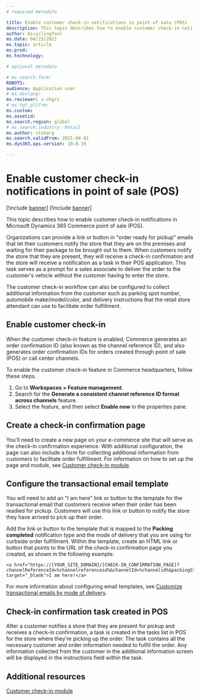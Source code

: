```yaml
---
# required metadata

title: Enable customer check-in notifications in point of sale (POS)
description: This topic describes how to enable customer check-in notifications in Microsoft Dynamics 365 Commerce point of sale (POS).
author: bicyclingfool
ms.date: 04/23/2021
ms.topic: article
ms.prod: 
ms.technology: 

# optional metadata

# ms.search.form: 
ROBOTS: 
audience: Application user
# ms.devlang: 
ms.reviewer: v-chgri
# ms.tgt_pltfrm: 
ms.custom: 
ms.assetid: 
ms.search.region: global
# ms.search.industry: Retail
ms.author: stuharg
ms.search.validFrom: 2021-04-01
ms.dyn365.ops.version: 10.0.19

---
```


# Enable customer check-in notifications in point of sale (POS)

[!include [banner](includes/banner.md)]
[!include [banner](includes/preview-banner.md)]

This topic describes how to enable customer check-in notifications in Microsoft Dynamics 365 Commerce point of sale (POS).

Organizations can provide a link or button in "order ready for pickup" emails that let their customers notify the store that they are on the premises and waiting for their package to be brought out to them. When customers notify the store that they are present, they will receive a check-in confirmation and the store will receive a notification as a task in their POS application. This task serves as a prompt for a sales associate to deliver the order to the customer's vehicle without the customer having to enter the store.

The customer check-in workflow can also be configured to collect additional information from the customer such as parking spot number, automobile make/model/color, and delivery instructions that the retail store attendant can use to facilitate order fulfillment.

## Enable customer check-in

When the customer check-in feature is enabled, Commerce generates an order confirmation ID (also known as the channel reference ID), and also generates order confirmation IDs for orders created through point of sale (POS) or call center channels. 

To enable the customer check-in feature in Commerce headquarters, follow these steps.

1. Go to **Workspaces \> Feature management**.
2. Search for the **Generate a consistent channel reference ID format across channels** feature. 
3. Select the feature, and then select **Enable now** in the properties pane. 

## Create a check-in confirmation page

You'll need to create a new page on your e-commerce site that will serve as the check-in confirmation experience. With additional configuration, the page can also include a form for collecting additional information from customers to facilitate order fulfillment. For information on how to set up the page and module, see [Customer check-in module](check-in-pickup-module.md).

## Configure the transactional email template

You will need to add an "I am here" link or button to the template for the transactional email that customers receive when their order has been readied for pickup. Customers will use this link or button to notify the store they have arrived to pick up their order. 

Add the link or button to the template that is mapped to the **Packing completed** notification type and the mode of delivery that you are using for curbside order fulfillment. Within the template, create an HTML link or button that points to the URL of the check-in confirmation page you created, as shown in the following example:

```
<a href="https://[YOUR_SITE_DOMAIN]/[CHECK-IN_CONFIRMATION_PAGE]?channelReferenceId=%channelreferenceid%&channelId=%channelid%&packingSlipId=%packingslipid%" target="_blank">I am here!</a>
```
For more information about configuring email templates, see [Customize transactional emails by mode of delivery](customize-email-delivery-mode.md). 

## Check-in confirmation task created in POS

After a customer notifies a store that they are present for pickup and receives a check-in confirmation, a task is created in the tasks list in POS for the store where they're picking up the order. The task contains all the necessary customer and order information needed to fulfill the order. Any information collected from the customer in the additional information screen will be displayed in the instructions field within the task. 

## Additional resources

[Customer check-in module](check-in-pickup-module.md)


